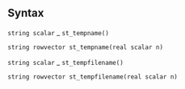 ## Syntax

`string scalar`<span class="nowrap"> _ `st_tempname()`

`string rowvector st_tempname(real scalar n)`

`string scalar`<span class="nowrap"> _ `st_tempfilename()`

`string rowvector st_tempfilename(real scalar n)`
